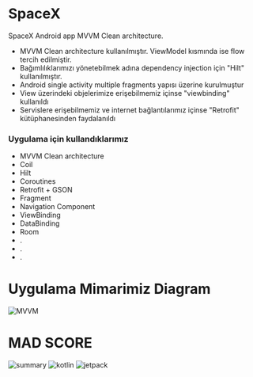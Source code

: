 # SpaceX

 SpaceX Android app MVVM Clean architecture. 
 
- MVVM Clean architecture kullanılmıştır. ViewModel kısmında ise flow tercih edilmiştir.
- Bağımlılıklarımızı yönetebilmek adına dependency injection için "Hilt"  kullanılmıştır.
- Android single activity multiple fragments yapısı üzerine kurulmuştur
- View üzerindeki objelerimize erişebilmemiz içinse "viewbinding" kullanıldı
- Servislere erişebilmemiz ve internet bağlantılarımız içinse "Retrofit" kütüphanesinden faydalanıldı

### Uygulama için kullandıklarımız
- MVVM Clean architecture
- Coil
- Hilt 
- Coroutines
- Retrofit + GSON
- Fragment
- Navigation Component
- ViewBinding
- DataBinding
- Room
- .
- .
- .

# Uygulama Mimarimiz Diagram

![MVVM](https://user-images.githubusercontent.com/43721185/155000426-4540a1cf-ab66-4f1c-9122-666bb61bacc6.png)

# MAD SCORE
![summary](https://user-images.githubusercontent.com/43721185/155000495-78d4e369-1b3a-47eb-a639-6bfd6ed1abe3.png)
![kotlin](https://user-images.githubusercontent.com/43721185/155000517-03e0fb95-78fa-45e0-b859-82ef8b10af7d.png)
![jetpack](https://user-images.githubusercontent.com/43721185/155000528-6c452503-c958-442f-878d-087e8ff32b3b.png)
